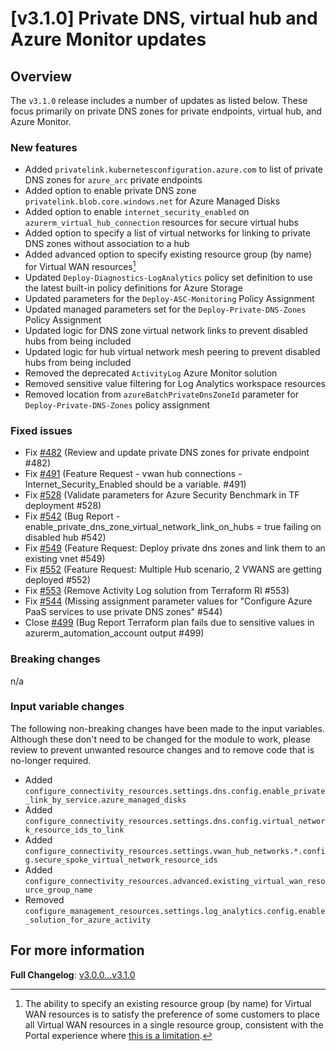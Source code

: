 # [v3.1.0] Private DNS, virtual hub and Azure Monitor updates

## Overview

The `v3.1.0` release includes a number of updates as listed below. These focus primarily on private DNS zones for private endpoints, virtual hub, and Azure Monitor.

### New features

- Added `privatelink.kubernetesconfiguration.azure.com` to list of private DNS zones for `azure_arc` private endpoints
- Added option to enable private DNS zone `privatelink.blob.core.windows.net` for Azure Managed Disks
- Added option to enable `internet_security_enabled` on `azurerm_virtual_hub_connection` resources for secure virtual hubs
- Added option to specify a list of virtual networks for linking to private DNS zones without association to a hub
- Added advanced option to specify existing resource group (by name) for Virtual WAN resources[^1]
- Updated `Deploy-Diagnostics-LogAnalytics` policy set definition to use the latest built-in policy definitions for Azure Storage
- Updated parameters for the `Deploy-ASC-Monitoring` Policy Assignment
- Updated managed parameters set for the `Deploy-Private-DNS-Zones` Policy Assignment
- Updated logic for DNS zone virtual network links to prevent disabled hubs from being included
- Updated logic for hub virtual network mesh peering to prevent disabled hubs from being included
- Removed the deprecated `ActivityLog` Azure Monitor solution
- Removed sensitive value filtering for Log Analytics workspace resources
- Removed location from `azureBatchPrivateDnsZoneId` parameter for `Deploy-Private-DNS-Zones` policy assignment

[^1]: The ability to specify an existing resource group (by name) for Virtual WAN resources is to satisfy the preference of some customers to place all Virtual WAN resources in a single resource group, consistent with the Portal experience where [this is a limitation](https://learn.microsoft.com/azure/virtual-wan/virtual-wan-faq#can-hubs-be-created-in-different-resource-groups-in-virtual-wan).

### Fixed issues

- Fix [#482](https://github.com/Azure/terraform-azurerm-caf-enterprise-scale/issues/445) (Review and update private DNS zones for private endpoint #482)
- Fix [#491](https://github.com/Azure/terraform-azurerm-caf-enterprise-scale/issues/491) (Feature Request - vwan hub connections - Internet_Security_Enabled should be a variable. #491)
- Fix [#528](https://github.com/Azure/terraform-azurerm-caf-enterprise-scale/issues/528) (Validate parameters for Azure Security Benchmark in TF deployment #528)
- Fix [#542](https://github.com/Azure/terraform-azurerm-caf-enterprise-scale/issues/542) (Bug Report - enable_private_dns_zone_virtual_network_link_on_hubs = true failing on disabled hub #542)
- Fix [#549](https://github.com/Azure/terraform-azurerm-caf-enterprise-scale/issues/549) (Feature Request: Deploy private dns zones and link them to an existing vnet #549)
- Fix [#552](https://github.com/Azure/terraform-azurerm-caf-enterprise-scale/issues/552) (Feature Request: Multiple Hub scenario, 2 VWANS are getting deployed #552)
- Fix [#553](https://github.com/Azure/terraform-azurerm-caf-enterprise-scale/issues/553) (Remove Activity Log solution from Terraform RI #553)
- Fix [#544](https://github.com/Azure/terraform-azurerm-caf-enterprise-scale/issues/544) (Missing assignment parameter values for "Configure Azure PaaS services to use private DNS zones" #544)
- Close [#499](https://github.com/Azure/terraform-azurerm-caf-enterprise-scale/issues/499) (Bug Report Terraform plan fails due to sensitive values in azurerm_automation_account output #499)

### Breaking changes

n/a

### Input variable changes

The following non-breaking changes have been made to the input variables. Although these don't need to be changed for the module to work, please review to prevent unwanted resource changes and to remove code that is no-longer required.

- Added `configure_connectivity_resources.settings.dns.config.enable_private_link_by_service.azure_managed_disks`
- Added `configure_connectivity_resources.settings.dns.config.virtual_network_resource_ids_to_link`
- Added `configure_connectivity_resources.settings.vwan_hub_networks.*.config.secure_spoke_virtual_network_resource_ids`
- Added `configure_connectivity_resources.advanced.existing_virtual_wan_resource_group_name`
- Removed `configure_management_resources.settings.log_analytics.config.enable_solution_for_azure_activity`

## For more information

**Full Changelog**: [v3.0.0...v3.1.0](https://github.com/Azure/terraform-azurerm-caf-enterprise-scale/compare/v3.0.0...v3.1.0)
